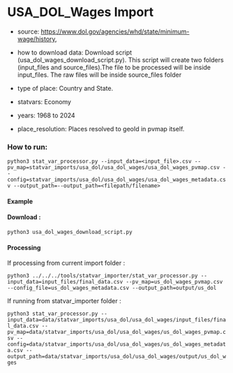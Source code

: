 # USA_DOL_Wages Import

- source: https://www.dol.gov/agencies/whd/state/minimum-wage/history, 

- how to download data: Download script (usa_dol_wages_download_script.py).
    This script will create two folders (input_files and source_files).The file to be processed will be inside input_files. The raw files will be inside source_files folder

- type of place: Country and State.

- statvars: Economy

- years: 1968 to 2024

- place_resolution: Places resolved to geoId in pvmap itself.

### How to run:

`python3 stat_var_processor.py --input_data=<input_file>.csv --pv_map=statvar_imports/usa_dol/usa_dol_wages/usa_dol_wages_pvmap.csv --config=statvar_imports/usa_dol/usa_dol_wages/usa_dol_wages_metadata.csv --output_path=--output_path=<filepath/filename>`

#### Example
#### Download : 
`python3 usa_dol_wages_download_script.py`

#### Processing
If processing from current import folder :

`python3 ../../../tools/statvar_importer/stat_var_processor.py --input_data=input_files/final_data.csv --pv_map=us_dol_wages_pvmap.csv --config_file=us_dol_wages_metadata.csv --output_path=output/us_dol`

If running from statvar_importer folder :

`python3 stat_var_processor.py --input_data=data/statvar_imports/usa_dol/usa_dol_wages/input_files/final_data.csv --pv_map=data/statvar_imports/usa_dol/usa_dol_wages/us_dol_wages_pvmap.csv --config=data/statvar_imports/usa_dol/usa_dol_wages/us_dol_wages_metadata.csv --output_path=data/statvar_imports/usa_dol/usa_dol_wages/output/us_dol_wges`

